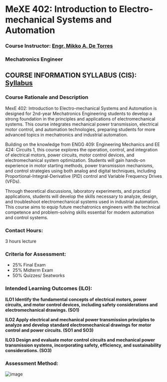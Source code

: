 # MeXE 402: Introduction to Electro-mechanical Systems and Automation

### Course Instructor: [Engr. Mikko A. De Torres](https://mikkodt.github.io/MikkoDT_Portfolio/)
###                    Mechatronics Engineer

## COURSE INFORMATION SYLLABUS (CIS): [Syllabus](https://github.com/MikkoDT/Intro_to_Electromechanical_System_and_Automation/tree/main/IEMSA_2025/Syllabus)

### Course Rationale and Description
MexE 402: Introduction to Electro-mechanical Systems and Automation is designed for 2nd-year Mechatronics Engineering students to develop a strong foundation 
in the principles and applications of electromechanical systems. This course integrates mechanical power transmission, electrical motor control, and automation 
technologies, preparing students for more advanced topics in mechatronics and industrial automation.

Building on the knowledge from ENGG 409: Engineering Mechanics and EE 424: Circuits 1, this course explores the operation, control, and integration of 
electrical motors, power circuits, motor control devices, and electromechanical system optimization. Students will gain hands-on experience in motor starting 
methods, power transmission mechanisms, and control strategies using both analog and digital techniques, including Proportional-Integral-Derivative (PID) 
control and Variable Frequency Drives (VFDs).

Through theoretical discussions, laboratory experiments, and practical applications, students will develop the skills necessary to analyze, design, and 
troubleshoot electromechanical systems used in industrial automation. This course aims to equip future mechatronics engineers with the technical competence 
and problem-solving skills essential for modern automation and control systems.

### Contact Hours: 
3 hours lecture
### Criteria for Assessment:
- 25% Final Exam
- 25% Midterm Exam
- 50% Quizzes/ Seatworks

### Intended Learning Outcomes (ILO):
**ILO1	Identify the fundamental concepts of electrical motors, power circuits, and motor control devices, including safety considerations and electromechanical drawings.  (SO1)**

**ILO2	Apply electrical and mechanical power transmission principles to analyze and develop standard electromechanical drawings for motor control and power circuits. (SO1 and SO3)**

**ILO3	Design and evaluate motor control circuits and mechanical power transmission systems, incorporating safety, efficiency, and sustainability considerations. (SO3)**

### Assessment Method:
![image](https://github.com/user-attachments/assets/5d1d6eeb-94da-4b35-ab2d-d66300f44231)
